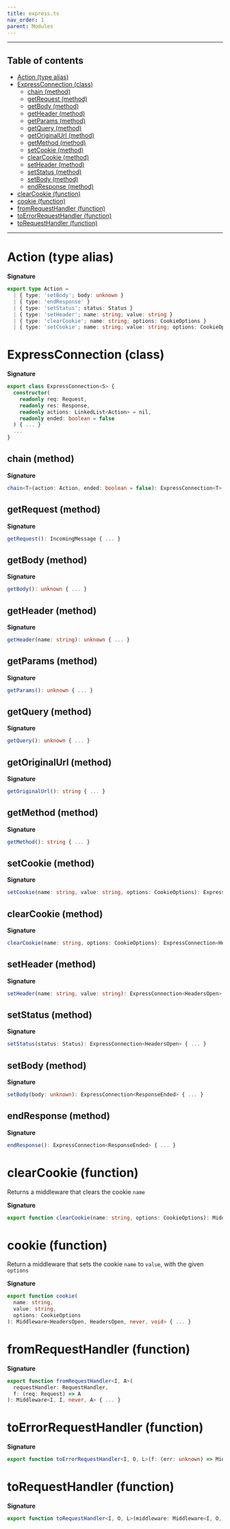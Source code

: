 ```yaml
---
title: express.ts
nav_order: 1
parent: Modules
---
```


---

<h2 class="text-delta">Table of contents</h2>

- [Action (type alias)](#action-type-alias)
- [ExpressConnection (class)](#expressconnection-class)
  - [chain (method)](#chain-method)
  - [getRequest (method)](#getrequest-method)
  - [getBody (method)](#getbody-method)
  - [getHeader (method)](#getheader-method)
  - [getParams (method)](#getparams-method)
  - [getQuery (method)](#getquery-method)
  - [getOriginalUrl (method)](#getoriginalurl-method)
  - [getMethod (method)](#getmethod-method)
  - [setCookie (method)](#setcookie-method)
  - [clearCookie (method)](#clearcookie-method)
  - [setHeader (method)](#setheader-method)
  - [setStatus (method)](#setstatus-method)
  - [setBody (method)](#setbody-method)
  - [endResponse (method)](#endresponse-method)
- [clearCookie (function)](#clearcookie-function)
- [cookie (function)](#cookie-function)
- [fromRequestHandler (function)](#fromrequesthandler-function)
- [toErrorRequestHandler (function)](#toerrorrequesthandler-function)
- [toRequestHandler (function)](#torequesthandler-function)

---

# Action (type alias)

**Signature**

```ts
export type Action =
  | { type: 'setBody'; body: unknown }
  | { type: 'endResponse' }
  | { type: 'setStatus'; status: Status }
  | { type: 'setHeader'; name: string; value: string }
  | { type: 'clearCookie'; name: string; options: CookieOptions }
  | { type: 'setCookie'; name: string; value: string; options: CookieOptions }
```

# ExpressConnection (class)

**Signature**

```ts
export class ExpressConnection<S> {
  constructor(
    readonly req: Request,
    readonly res: Response,
    readonly actions: LinkedList<Action> = nil,
    readonly ended: boolean = false
  ) { ... }
  ...
}
```

## chain (method)

**Signature**

```ts
chain<T>(action: Action, ended: boolean = false): ExpressConnection<T> { ... }
```

## getRequest (method)

**Signature**

```ts
getRequest(): IncomingMessage { ... }
```

## getBody (method)

**Signature**

```ts
getBody(): unknown { ... }
```

## getHeader (method)

**Signature**

```ts
getHeader(name: string): unknown { ... }
```

## getParams (method)

**Signature**

```ts
getParams(): unknown { ... }
```

## getQuery (method)

**Signature**

```ts
getQuery(): unknown { ... }
```

## getOriginalUrl (method)

**Signature**

```ts
getOriginalUrl(): string { ... }
```

## getMethod (method)

**Signature**

```ts
getMethod(): string { ... }
```

## setCookie (method)

**Signature**

```ts
setCookie(name: string, value: string, options: CookieOptions): ExpressConnection<HeadersOpen> { ... }
```

## clearCookie (method)

**Signature**

```ts
clearCookie(name: string, options: CookieOptions): ExpressConnection<HeadersOpen> { ... }
```

## setHeader (method)

**Signature**

```ts
setHeader(name: string, value: string): ExpressConnection<HeadersOpen> { ... }
```

## setStatus (method)

**Signature**

```ts
setStatus(status: Status): ExpressConnection<HeadersOpen> { ... }
```

## setBody (method)

**Signature**

```ts
setBody(body: unknown): ExpressConnection<ResponseEnded> { ... }
```

## endResponse (method)

**Signature**

```ts
endResponse(): ExpressConnection<ResponseEnded> { ... }
```

# clearCookie (function)

Returns a middleware that clears the cookie `name`

**Signature**

```ts
export function clearCookie(name: string, options: CookieOptions): Middleware<HeadersOpen, HeadersOpen, never, void> { ... }
```

# cookie (function)

Return a middleware that sets the cookie `name` to `value`, with the given `options`

**Signature**

```ts
export function cookie(
  name: string,
  value: string,
  options: CookieOptions
): Middleware<HeadersOpen, HeadersOpen, never, void> { ... }
```

# fromRequestHandler (function)

**Signature**

```ts
export function fromRequestHandler<I, A>(
  requestHandler: RequestHandler,
  f: (req: Request) => A
): Middleware<I, I, never, A> { ... }
```

# toErrorRequestHandler (function)

**Signature**

```ts
export function toErrorRequestHandler<I, O, L>(f: (err: unknown) => Middleware<I, O, L, void>): ErrorRequestHandler { ... }
```

# toRequestHandler (function)

**Signature**

```ts
export function toRequestHandler<I, O, L>(middleware: Middleware<I, O, L, void>): RequestHandler { ... }
```
